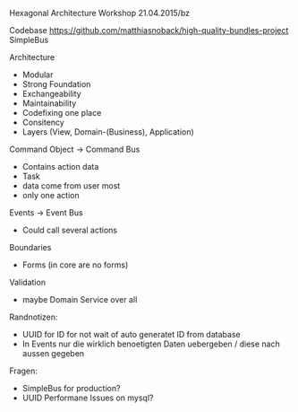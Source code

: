 Hexagonal Architecture Workshop 21.04.2015/bz


Codebase
https://github.com/matthiasnoback/high-quality-bundles-project
SimpleBus

Architecture
- Modular
- Strong Foundation
- Exchangeability
- Maintainability
- Codefixing one place
- Consitency
- Layers (View, Domain-(Business), Application)


Command Object -> Command Bus
- Contains action data
- Task
- data come from user most
- only one action


Events -> Event Bus
- Could call several actions




Boundaries
- Forms (in core are no forms)


Validation
- maybe Domain Service over all


Randnotizen:
- UUID for ID for not wait of auto generatet ID from database
- In Events nur die wirklich benoetigten Daten uebergeben / diese nach aussen gegeben

Fragen:
- SimpleBus for production?
- UUID Performane Issues on mysql?

